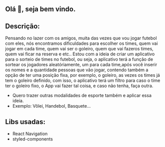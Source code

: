 ## Olá 👋, seja bem vindo.

## Descrição:
Pensando no lazer com os amigos, muita das vezes que vou jogar futebol com eles, nós encontramos dificuldades 
para escolher os times, quem vai jogar em cada time, quem vai ser o goleiro, quem que vai fazeros times, quem 
vai ficar na reserva e etc.. Estou com a ideia de criar um aplicativo para o sorteio de times no futebol,
ou seja, o aplicativo terá a função de sortear os jogadores aleatóriamente, um para cada time,após você 
inserir os nomes e a quantidade pessoas que vão jogar, contendo também a opção de ter uma posição fixa, 
por exemplo, o goleiro, as vezes os times já tem o goleiro definido, com isso, o aplicativo terá um filtro 
para caso o time ter o goleiro fixo, o App vai fazer tal coisa, e caso não tenha, faça outra.

* Quero trazer outras modalidades de esporte também e aplicar essa ideia. 
* Exemplo: Vôlei, Handebol, Basquete...

## Libs usadas:
* React Navigation
* styled-components

